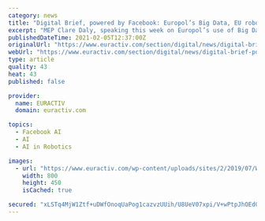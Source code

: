 ```yaml
---
category: news
title: "Digital Brief, powered by Facebook: Europol’s Big Data, EU robotics plans, 5G cyber certificates"
excerpt: "MEP Clare Daly, speaking this week on Europol’s use of Big Data in their law enforcement activities. Story of the week: Europol, the EU’s law enforcement agency,"
publishedDateTime: 2021-02-05T12:37:00Z
originalUrl: "https://www.euractiv.com/section/digital/news/digital-brief-powered-by-facebook-europols-big-data-eu-robotics-plans-5g-cyber-certificates/"
webUrl: "https://www.euractiv.com/section/digital/news/digital-brief-powered-by-facebook-europols-big-data-eu-robotics-plans-5g-cyber-certificates/"
type: article
quality: 43
heat: 43
published: false

provider:
  name: EURACTIV
  domain: euractiv.com

topics:
  - Facebook AI
  - AI
  - AI in Robotics

images:
  - url: "https://www.euractiv.com/wp-content/uploads/sites/2/2019/07/Web-Article-Graphic-Digital-Brief-800x450.png"
    width: 800
    height: 450
    isCached: true

secured: "xLSTq4MjW1Ztf+uDWfOnoqUaPog1cazvzUUih/U8UeV07xpi/V+wPtpJhOEd03BiP9bqGHdsClGl2xUEPJ7Yso+boteXI/69/91Kr+7RFOu+dDrPqw5DnKwDoZtdsT5hEnb7VF0GV00mLdMU3lBDsbbzk/1bFo1+JgZXcyvApsjAoX7NLSSno6AtkEgm5sHt+iA1m8pk0SX4/9TUauKazOhtXWt2j0n9LulQjHAr6/TIvc2sp3o+ZjhrEKdP/j94p85WqY/SHCC4YWHlt87N3eIF34vlRd0FOONTybjZQnFp0sMwHhlumA3IXd2yj/4/v8PqUSkr56ODjOfiYld32tbyTV59NzpxQpY7ik+3HRQ=;N0lErQFAAeFvWxmG/yj0Jw=="
---
```


